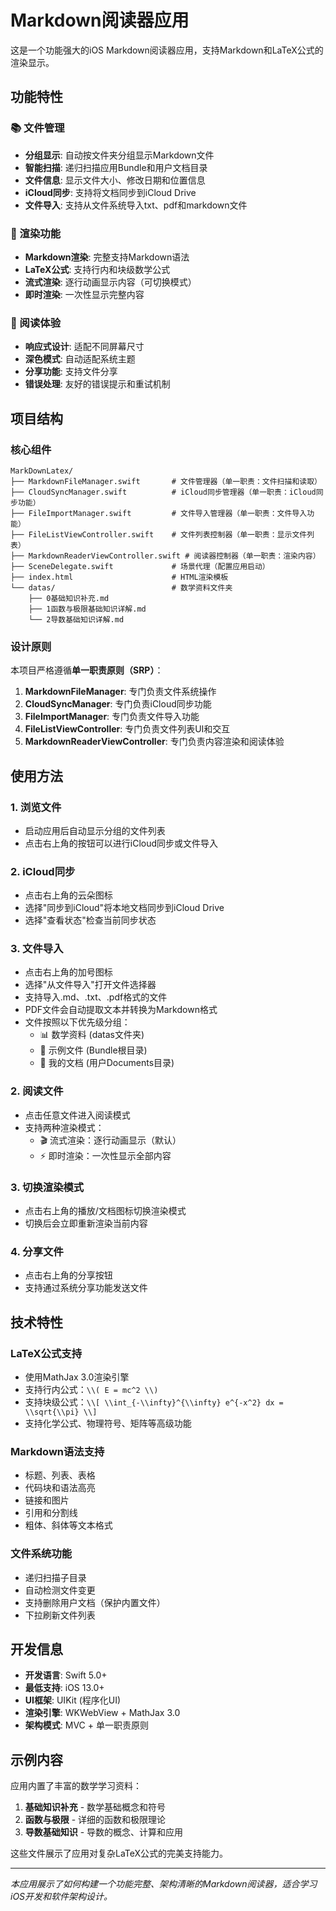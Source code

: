 # Markdown阅读器应用

这是一个功能强大的iOS Markdown阅读器应用，支持Markdown和LaTeX公式的渲染显示。

## 功能特性

### 📚 文件管理
- **分组显示**: 自动按文件夹分组显示Markdown文件
- **智能扫描**: 递归扫描应用Bundle和用户文档目录
- **文件信息**: 显示文件大小、修改日期和位置信息
- **iCloud同步**: 支持将文档同步到iCloud Drive
- **文件导入**: 支持从文件系统导入txt、pdf和markdown文件

### 🎨 渲染功能
- **Markdown渲染**: 完整支持Markdown语法
- **LaTeX公式**: 支持行内和块级数学公式
- **流式渲染**: 逐行动画显示内容（可切换模式）
- **即时渲染**: 一次性显示完整内容

### 📖 阅读体验
- **响应式设计**: 适配不同屏幕尺寸
- **深色模式**: 自动适配系统主题
- **分享功能**: 支持文件分享
- **错误处理**: 友好的错误提示和重试机制

## 项目结构

### 核心组件

```
MarkDownLatex/
├── MarkdownFileManager.swift       # 文件管理器（单一职责：文件扫描和读取）
├── CloudSyncManager.swift          # iCloud同步管理器（单一职责：iCloud同步功能）
├── FileImportManager.swift         # 文件导入管理器（单一职责：文件导入功能）
├── FileListViewController.swift    # 文件列表控制器（单一职责：显示文件列表）
├── MarkdownReaderViewController.swift # 阅读器控制器（单一职责：渲染内容）
├── SceneDelegate.swift             # 场景代理（配置应用启动）
├── index.html                      # HTML渲染模板
└── datas/                          # 数学资料文件夹
    ├── 0基础知识补充.md
    ├── 1函数与极限基础知识详解.md
    └── 2导数基础知识详解.md
```

### 设计原则

本项目严格遵循**单一职责原则（SRP）**：

1. **MarkdownFileManager**: 专门负责文件系统操作
2. **CloudSyncManager**: 专门负责iCloud同步功能
3. **FileImportManager**: 专门负责文件导入功能
4. **FileListViewController**: 专门负责文件列表UI和交互
5. **MarkdownReaderViewController**: 专门负责内容渲染和阅读体验

## 使用方法

### 1. 浏览文件
- 启动应用后自动显示分组的文件列表
- 点击右上角的按钮可以进行iCloud同步或文件导入

### 2. iCloud同步
- 点击右上角的云朵图标
- 选择"同步到iCloud"将本地文档同步到iCloud Drive
- 选择"查看状态"检查当前同步状态

### 3. 文件导入
- 点击右上角的加号图标
- 选择"从文件导入"打开文件选择器
- 支持导入.md、.txt、.pdf格式的文件
- PDF文件会自动提取文本并转换为Markdown格式
- 文件按照以下优先级分组：
  - 📊 数学资料 (datas文件夹)
  - 📄 示例文件 (Bundle根目录)
  - 📁 我的文档 (用户Documents目录)

### 2. 阅读文件
- 点击任意文件进入阅读模式
- 支持两种渲染模式：
  - 🎬 流式渲染：逐行动画显示（默认）
  - ⚡ 即时渲染：一次性显示全部内容

### 3. 切换渲染模式
- 点击右上角的播放/文档图标切换渲染模式
- 切换后会立即重新渲染当前内容

### 4. 分享文件
- 点击右上角的分享按钮
- 支持通过系统分享功能发送文件

## 技术特性

### LaTeX公式支持
- 使用MathJax 3.0渲染引擎
- 支持行内公式：`\\( E = mc^2 \\)`
- 支持块级公式：`\\[ \\int_{-\\infty}^{\\infty} e^{-x^2} dx = \\sqrt{\\pi} \\]`
- 支持化学公式、物理符号、矩阵等高级功能

### Markdown语法支持
- 标题、列表、表格
- 代码块和语法高亮
- 链接和图片
- 引用和分割线
- 粗体、斜体等文本格式

### 文件系统功能
- 递归扫描子目录
- 自动检测文件变更
- 支持删除用户文档（保护内置文件）
- 下拉刷新文件列表

## 开发信息

- **开发语言**: Swift 5.0+
- **最低支持**: iOS 13.0+
- **UI框架**: UIKit (程序化UI)
- **渲染引擎**: WKWebView + MathJax 3.0
- **架构模式**: MVC + 单一职责原则

## 示例内容

应用内置了丰富的数学学习资料：

1. **基础知识补充** - 数学基础概念和符号
2. **函数与极限** - 详细的函数和极限理论
3. **导数基础知识** - 导数的概念、计算和应用

这些文件展示了应用对复杂LaTeX公式的完美支持能力。

---

*本应用展示了如何构建一个功能完整、架构清晰的Markdown阅读器，适合学习iOS开发和软件架构设计。* 